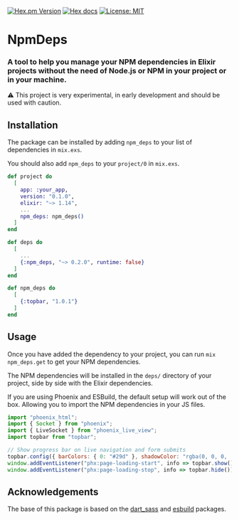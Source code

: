 [![Hex.pm Version](https://img.shields.io/hexpm/v/npm_deps.svg?color=blueviolet)](https://hex.pm/packages/npm_deps)
[![Hex docs](https://img.shields.io/badge/hex.pm-docs-blue.svg?style=flat)](https://hexdocs.pm/npm_deps)
[![License: MIT](https://img.shields.io/badge/License-MIT-green.svg)](./LICENSE)


# NpmDeps

<!-- MDOC !-->

### A tool to help you manage your NPM dependencies in Elixir projects without the need of Node.js or NPM in your project or in your machine.

⚠️ This project is very experimental, in early development and should be used with caution.


## Installation

The package can be installed by adding `npm_deps` to your list of dependencies in `mix.exs`.

You should also add `npm_deps` to your `project/0` in `mix.exs`.

```elixir
def project do
  [
    app: :your_app,
    version: "0.1.0",
    elixir: "~> 1.14",
    ...
    npm_deps: npm_deps()
  ]
end

def deps do
  [
    ...
    {:npm_deps, "~> 0.2.0", runtime: false}
  ]
end

def npm_deps do
  [
    {:topbar, "1.0.1"}
  ]
end
```

## Usage
Once you have added the dependency to your project, you can run `mix npm_deps.get` to get your NPM dependencies.  

The NPM dependencies will be installed in the `deps/` directory of your project, side by side with the Elixir dependencies.  

If you are using Phoenix and ESBuild, the default setup will work out of the box. Allowing you to import the NPM dependencies in your JS files.

```javascript
import "phoenix_html";
import { Socket } from "phoenix";
import { LiveSocket } from "phoenix_live_view";
import topbar from "topbar";

// Show progress bar on live navigation and form submits
topbar.config({ barColors: { 0: "#29d" }, shadowColor: "rgba(0, 0, 0, .3)" });
window.addEventListener("phx:page-loading-start", info => topbar.show());
window.addEventListener("phx:page-loading-stop", info => topbar.hide());
```

<!-- MDOC !-->

## Acknowledgements
The base of this package is based on the [dart_sass](https://github.com/CargoSense/dart_sass) and [esbuild](https://github.com/phoenixframework/esbuild) packages.
